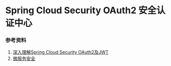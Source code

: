 Spring Cloud Security OAuth2 安全认证中心
===

### 参考资料
1. [深入理解Spring Cloud Security OAuth2及JWT](https://www.jianshu.com/p/cb886f995e86)
2. [微服务安全](https://www.jianshu.com/p/664c71b6681a)